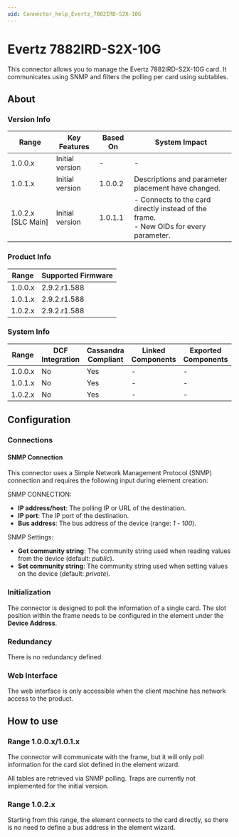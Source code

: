 ```yaml
---
uid: Connector_help_Evertz_7882IRD-S2X-10G
---
```


# Evertz 7882IRD-S2X-10G

This connector allows you to manage the Evertz 7882IRD-S2X-10G card. It communicates using SNMP and filters the polling per card using subtables.

## About

### Version Info

| Range                | Key Features     | Based On     | System Impact                                                                             |
|----------------------|------------------|--------------|-------------------------------------------------------------------------------------------|
| 1.0.0.x              | Initial version  | -            | -                                                                                         |
| 1.0.1.x              | Initial version  | 1.0.0.2      | Descriptions and parameter placement have changed.                                        |
| 1.0.2.x [SLC Main]   | Initial version  | 1.0.1.1      | - Connects to the card directly instead of the frame. <br>- New OIDs for every parameter. |

### Product Info

| Range     | Supported Firmware     |
|-----------|------------------------|
| 1.0.0.x   | 2.9.2.r1.588           |
| 1.0.1.x   | 2.9.2.r1.588           |
| 1.0.2.x   | 2.9.2.r1.588           |

### System Info

| Range     | DCF Integration     | Cassandra Compliant     | Linked Components     | Exported Components     |
|-----------|---------------------|-------------------------|-----------------------|-------------------------|
| 1.0.0.x   | No                  | Yes                     | -                     | -                       |
| 1.0.1.x   | No                  | Yes                     | -                     | -                       |
| 1.0.2.x   | No                  | Yes                     | -                     | -                       |

## Configuration

### Connections

#### SNMP Connection

This connector uses a Simple Network Management Protocol (SNMP) connection and requires the following input during element creation:

SNMP CONNECTION:

- **IP address/host**: The polling IP or URL of the destination.
- **IP port**: The IP port of the destination.
- **Bus address**: The bus address of the device (range: *1* - *100*).

SNMP Settings:

- **Get community string**: The community string used when reading values from the device (default: *public*).
- **Set community string**: The community string used when setting values on the device (default: *private*).

### Initialization

The connector is designed to poll the information of a single card. The slot position within the frame needs to be configured in the element under the **Device Address**.

### Redundancy

There is no redundancy defined.

### Web Interface

The web interface is only accessible when the client machine has network access to the product.

## How to use

### Range 1.0.0.x/1.0.1.x

The connector will communicate with the frame, but it will only poll information for the card slot defined in the element wizard.

All tables are retrieved via SNMP polling. Traps are currently not implemented for the initial version.

### Range 1.0.2.x

Starting from this range, the element connects to the card directly, so there is no need to define a bus address in the element wizard.

